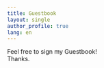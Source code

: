 ```yaml
---
title: Guestbook
layout: single
author_profile: true
lang: en
---
```

Feel free to sign my Guestbook!  
Thanks.